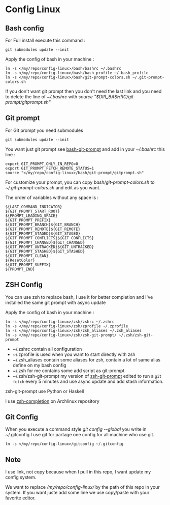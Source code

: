 Config Linux
============


Bash config
-----------

For Full install execute this command :

```
git submodules update --init
```

Apply the config of bash in your machine :
```
ln -s </my/repo/config-linux>/bash/bashrc ~/.bashrc
ln -s </my/repo/config-linux>/bash/bash_profile ~/.bash_profile
ln -s </my/repo/config-linux>/bash/git-prompt-colors.sh ~/.git-prompt-colors.sh
```

If you don't want git prompt then you don't need the last link and you need to delete the line of _~/.bashrc_ with *source "$DIR_BASHRC/git-prompt/gitprompt.sh"*

Git prompt
----------

For Git prompt you need submodules
```
git submodules update --init
```

You want just git prompt see [bash-git-prompt](https://github.com/magicmonty/bash-git-prompt) and add in your _~/.bashrc_ this line :
```
export GIT_PROMPT_ONLY_IN_REPO=0
export GIT_PROMPT_FETCH_REMOTE_STATUS=1
source "</my/repo/config-linux>/bash/git-prompt/gitprompt.sh"
```

For customize your prompt, you can copy _bash/git-prompt-colors.sh_ to _~/.git-prompt-colors.sh_ and edit as you want.

The order of variables without any space is :
```
${LAST_COMMAND_INDICATOR}
${GIT_PROMPT_START_ROOT}
${PROMPT_LEADING_SPACE}
${GIT_PROMPT_PREFIX}
${GIT_PROMPT_BRANCH}${GIT_BRANCH}
${GIT_PROMPT_REMOTE}${GIT_REMOTE}
${GIT_PROMPT_STAGED}${GIT_STAGED}
${GIT_PROMPT_CONFLICTS}${GIT_CONFLICTS}
${GIT_PROMPT_CHANGED}${GIT_CHANGED}
${GIT_PROMPT_UNTRACKED}${GIT_UNTRACKED}
${GIT_PROMPT_STASHED}${GIT_STASHED}
${GIT_PROMPT_CLEAN}
${ResetColor}
${GIT_PROMPT_SUFFIX}
${PROMPT_END}
```

ZSH Config
----------

You can use zsh to replace bash, I use it for better completion and I've installed the same git prompt with async update

Apply the config of bash in your machine :
```
ln -s </my/repo/config-linux>/zsh/zshrc ~/.zshrc
ln -s </my/repo/config-linux>/zsh/zprofile ~/.zprofile
ln -s </my/repo/config-linux>/zsh/zsh_aliases ~/.zsh_aliases
ln -s </my/repo/config-linux>/zsh/zsh-git-prompt/ ~/.zsh/zsh-git-prompt 
```

- ~/.zshrc contain all configuration
- ~/.zprofile is used when you want to start directly with zsh
- ~/.zsh_aliases contain some aliases for zsh, contain a lot of same alias define on my bash config
- ~/.zsh for me contains some add script as git-prompt
- ~/.zsh/zsh-git-prompt my version of [zsh-git-prompt](https://github.com/olivierverdier/zsh-git-prompt) edited to run a `git fetch` every 5 minutes and use async update and add stash information.

zsh-git-prompt use Python or Haskell

I use [zsh-completion](https://www.archlinux.org/packages/community/any/zsh-completions/) on Archlinux repository

Git Config
----------

When you execute a command style _git config --global_ you write in ~/.gitconfig
I use git for partage one config for all machine who use git.
```
ln -s </my/repo/config-linux>/gitconfig ~/.gitconfig
```

Note
----

I use link, not copy because when I pull in this repo, I want update my config system.


We want to replace _/my/repo/config-linux/_ by the path of this repo in your system. If you want juste add some line we use copy/paste with your favorite editor.

